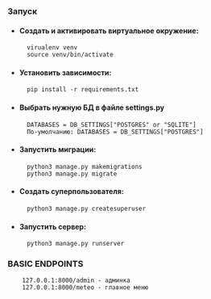 ### Запуск

* #### Создать и активировать виртуальное окружение:
        virualenv venv
        source venv/bin/activate
* #### Установить зависимости:
        pip install -r requirements.txt
* #### Выбрать нужную БД в файле settings.py
        DATABASES = DB_SETTINGS["POSTGRES" or "SQLITE"]  
        По-умолчанию: DATABASES = DB_SETTINGS["POSTGRES"]
* #### Запустить миграции:
        python3 manage.py makemigrations
        python3 manage.py migrate

* #### Создать суперпользователя:
        python3 manage.py createsuperuser

* #### Запустить сервер:
        python3 manage.py runserver
  
### BASIC ENDPOINTS
        127.0.0.1:8000/admin - админка
        127.0.0.1:8000/meteo - главное меню
